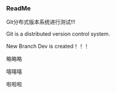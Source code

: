 ### ReadMe

Git分布式版本系统进行测试!!!

Git is a distributed version control system.

New Branch Dev is created！！！

略略略

嘻嘻嘻

啦啦啦